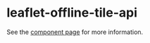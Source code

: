leaflet-offline-tile-api
================

See the [component page](http://blackhawkwebcomponents.github.io/leaflet-offline-tile-api) for more information.
